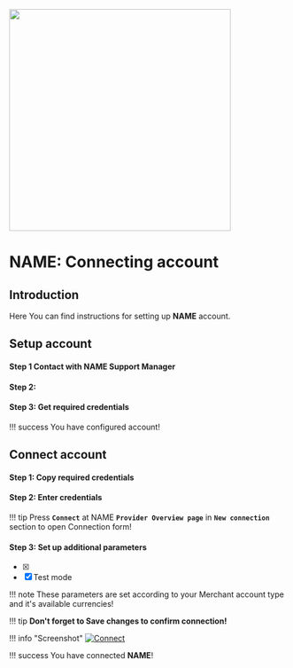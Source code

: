 <img src="https://static.openfintech.io/payment_providers/name/logo.svg?w=400" width="400px">

# NAME: Connecting account

## Introduction

Here You can find  instructions for setting up **NAME**  account.

## Setup account

#### Step 1 Contact with NAME Support Manager


#### Step 2: 



#### Step 3: Get required credentials


!!! success
    You have configured account!




## Connect account

#### Step 1: Copy required credentials


#### Step 2: Enter credentials


!!! tip
    Press **```Connect```** at NAME **```Provider Overview page```** in **```New connection```** section to open Connection form!


#### Step 3: Set up additional parameters 

- [x] 
- [x] Test mode

!!! note
    These parameters are set according to your Merchant account type and it's available currencies!

!!! tip
    **Don't forget to Save changes to confirm connection!**

!!! info "Screenshot"
    [![Connect](images/name-step_connect.png)](images/name-step_connect.png)


!!! success
    You have connected **NAME**!